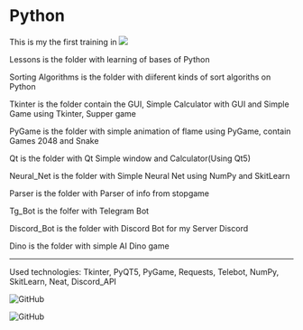 # Python

This is my the first training in  [![](https://img.shields.io/badge/Python-3776AB?style=for-the-badge&logo=python&logoColor=white)](Python/)

Lessons is the folder with learning of bases of Python

Sorting Algorithms is the folder with diiferent kinds of sort algoriths on Python

Tkinter is the folder contain the GUI, Simple Calculator with GUI and Simple Game using Tkinter, Supper game

PyGame is the folder with simple animation of flame using PyGame, contain Games 2048 and Snake

Qt is the folder with Qt Simple window and Calculator(Using Qt5)

Neural_Net is the folder with Simple Neural Net using NumPy and SkitLearn

Parser is the folder with Parser of info from stopgame

Tg_Bot is the folfer with Telegram Bot

Discord_Bot is the folder with Discord Bot for my Server Discord

Dino is the folder with simple AI Dino game 

----------------------------------------------------------------------------
Used technologies: Tkinter, PyQT5, PyGame, Requests, Telebot, NumPy, SkitLearn, Neat, Discord_API

![GitHub](https://img.shields.io/tokei/lines/github/cppshizoidS/Python?style=for-the-badge)

![GitHub](https://img.shields.io/tokei/lines/github/cppshizoidS/My_Site?style=for-the-badge)
